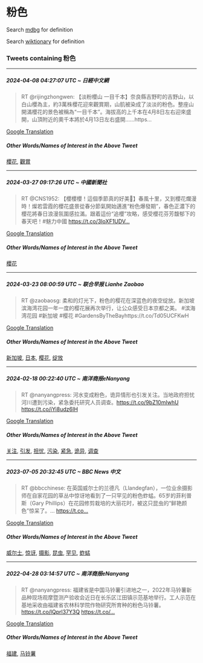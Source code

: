 # 粉色

Search [mdbg](https://www.mdbg.net/chinese/dictionary?page=worddict&wdrst=0&wdqb=粉色) for definition

Search [wiktionary](https://en.wiktionary.org/wiki/粉色) for definition

### Tweets containing 粉色

___
##### 2024-04-08 04:27:07 UTC ~ 日經中文網
> RT @rijingzhongwen: 【淡粉櫻山 一目千本】奈良縣吉野町的吉野山，以白山櫻為主，約3萬株櫻花迎來觀賞期，山肌被染成了淡淡的粉色。整座山開滿櫻花的景色被稱為“一目千本”。海拔高的上千本在4月8日左右迎來盛開，山頂附近的奧千本將於4月13日左右盛開……https…

[Google Translation](https://translate.google.com/?hi=en&tab=TT&sl=zh-CN&tl=en&op=translate&text=RT+%40rijingzhongwen%3A+%E3%80%90%E6%B7%A1%E7%B2%89%E6%AB%BB%E5%B1%B1+%E4%B8%80%E7%9B%AE%E5%8D%83%E6%9C%AC%E3%80%91%E5%A5%88%E8%89%AF%E7%B8%A3%E5%90%89%E9%87%8E%E7%94%BA%E7%9A%84%E5%90%89%E9%87%8E%E5%B1%B1%EF%BC%8C%E4%BB%A5%E7%99%BD%E5%B1%B1%E6%AB%BB%E7%82%BA%E4%B8%BB%EF%BC%8C%E7%B4%843%E8%90%AC%E6%A0%AA%E6%AB%BB%E8%8A%B1%E8%BF%8E%E4%BE%86%E8%A7%80%E8%B3%9E%E6%9C%9F%EF%BC%8C%E5%B1%B1%E8%82%8C%E8%A2%AB%E6%9F%93%E6%88%90%E4%BA%86%E6%B7%A1%E6%B7%A1%E7%9A%84%E7%B2%89%E8%89%B2%E3%80%82%E6%95%B4%E5%BA%A7%E5%B1%B1%E9%96%8B%E6%BB%BF%E6%AB%BB%E8%8A%B1%E7%9A%84%E6%99%AF%E8%89%B2%E8%A2%AB%E7%A8%B1%E7%82%BA%E2%80%9C%E4%B8%80%E7%9B%AE%E5%8D%83%E6%9C%AC%E2%80%9D%E3%80%82%E6%B5%B7%E6%8B%94%E9%AB%98%E7%9A%84%E4%B8%8A%E5%8D%83%E6%9C%AC%E5%9C%A84%E6%9C%888%E6%97%A5%E5%B7%A6%E5%8F%B3%E8%BF%8E%E4%BE%86%E7%9B%9B%E9%96%8B%EF%BC%8C%E5%B1%B1%E9%A0%82%E9%99%84%E8%BF%91%E7%9A%84%E5%A5%A7%E5%8D%83%E6%9C%AC%E5%B0%87%E6%96%BC4%E6%9C%8813%E6%97%A5%E5%B7%A6%E5%8F%B3%E7%9B%9B%E9%96%8B%E2%80%A6%E2%80%A6https%E2%80%A6)
##### Other Words/Names of Interest in the Above Tweet
[櫻花](櫻花.md), [觀賞](觀賞.md)
___
##### 2024-03-27 09:17:26 UTC ~ 中國新聞社
> RT @CNS1952: 【櫻櫻櫻！這個季節真的好美🌸】春風十里，又到櫻花爛漫時！燦若雲霞的櫻花盛景從春分節氣開始邁進“粉色爆發期”，春色正濃下的櫻花將春日浪漫氛圍感拉滿。跟着這份“追櫻”攻略，感受櫻花芬芳馥郁下的春天吧！#魅力中國 https://t.co/3IoXF1UDV…

[Google Translation](https://translate.google.com/?hi=en&tab=TT&sl=zh-CN&tl=en&op=translate&text=RT+%40CNS1952%3A+%E3%80%90%E6%AB%BB%E6%AB%BB%E6%AB%BB%EF%BC%81%E9%80%99%E5%80%8B%E5%AD%A3%E7%AF%80%E7%9C%9F%E7%9A%84%E5%A5%BD%E7%BE%8E%F0%9F%8C%B8%E3%80%91%E6%98%A5%E9%A2%A8%E5%8D%81%E9%87%8C%EF%BC%8C%E5%8F%88%E5%88%B0%E6%AB%BB%E8%8A%B1%E7%88%9B%E6%BC%AB%E6%99%82%EF%BC%81%E7%87%A6%E8%8B%A5%E9%9B%B2%E9%9C%9E%E7%9A%84%E6%AB%BB%E8%8A%B1%E7%9B%9B%E6%99%AF%E5%BE%9E%E6%98%A5%E5%88%86%E7%AF%80%E6%B0%A3%E9%96%8B%E5%A7%8B%E9%82%81%E9%80%B2%E2%80%9C%E7%B2%89%E8%89%B2%E7%88%86%E7%99%BC%E6%9C%9F%E2%80%9D%EF%BC%8C%E6%98%A5%E8%89%B2%E6%AD%A3%E6%BF%83%E4%B8%8B%E7%9A%84%E6%AB%BB%E8%8A%B1%E5%B0%87%E6%98%A5%E6%97%A5%E6%B5%AA%E6%BC%AB%E6%B0%9B%E5%9C%8D%E6%84%9F%E6%8B%89%E6%BB%BF%E3%80%82%E8%B7%9F%E7%9D%80%E9%80%99%E4%BB%BD%E2%80%9C%E8%BF%BD%E6%AB%BB%E2%80%9D%E6%94%BB%E7%95%A5%EF%BC%8C%E6%84%9F%E5%8F%97%E6%AB%BB%E8%8A%B1%E8%8A%AC%E8%8A%B3%E9%A6%A5%E9%83%81%E4%B8%8B%E7%9A%84%E6%98%A5%E5%A4%A9%E5%90%A7%EF%BC%81%23%E9%AD%85%E5%8A%9B%E4%B8%AD%E5%9C%8B+https%3A%2F%2Ft.co%2F3IoXF1UDV%E2%80%A6)
##### Other Words/Names of Interest in the Above Tweet
[櫻花](櫻花.md)
___
##### 2024-03-23 08:00:59 UTC ~ 联合早报 Lianhe Zaobao
> RT @zaobaosg: 柔和的灯光下，粉色的樱花在深蓝色的夜空绽放。新加坡滨海湾花园一年一度的樱花展再次举行，让公众感受日本京都之美。 #滨海湾花园 #新加坡 #樱花 #GardensByTheBayhttps://t.co/Td05UCFKwH

[Google Translation](https://translate.google.com/?hi=en&tab=TT&sl=zh-CN&tl=en&op=translate&text=RT+%40zaobaosg%3A+%E6%9F%94%E5%92%8C%E7%9A%84%E7%81%AF%E5%85%89%E4%B8%8B%EF%BC%8C%E7%B2%89%E8%89%B2%E7%9A%84%E6%A8%B1%E8%8A%B1%E5%9C%A8%E6%B7%B1%E8%93%9D%E8%89%B2%E7%9A%84%E5%A4%9C%E7%A9%BA%E7%BB%BD%E6%94%BE%E3%80%82%E6%96%B0%E5%8A%A0%E5%9D%A1%E6%BB%A8%E6%B5%B7%E6%B9%BE%E8%8A%B1%E5%9B%AD%E4%B8%80%E5%B9%B4%E4%B8%80%E5%BA%A6%E7%9A%84%E6%A8%B1%E8%8A%B1%E5%B1%95%E5%86%8D%E6%AC%A1%E4%B8%BE%E8%A1%8C%EF%BC%8C%E8%AE%A9%E5%85%AC%E4%BC%97%E6%84%9F%E5%8F%97%E6%97%A5%E6%9C%AC%E4%BA%AC%E9%83%BD%E4%B9%8B%E7%BE%8E%E3%80%82+%23%E6%BB%A8%E6%B5%B7%E6%B9%BE%E8%8A%B1%E5%9B%AD+%23%E6%96%B0%E5%8A%A0%E5%9D%A1+%23%E6%A8%B1%E8%8A%B1+%23GardensByTheBayhttps%3A%2F%2Ft.co%2FTd05UCFKwH)
##### Other Words/Names of Interest in the Above Tweet
[新加坡](新加坡.md), [日本](日本.md), [樱花](樱花.md), [绽放](绽放.md)
___
##### 2024-02-18 00:22:40 UTC ~ 南洋商报eNanyang
> RT @nanyangpress: 河水变成粉色，诡异情形也引发关注。当地政府担忧河川遭到污染，紧急委托研究人员调查。https://t.co/9bZ10mIwhU https://t.co/iYi8udz6IH

[Google Translation](https://translate.google.com/?hi=en&tab=TT&sl=zh-CN&tl=en&op=translate&text=RT+%40nanyangpress%3A+%E6%B2%B3%E6%B0%B4%E5%8F%98%E6%88%90%E7%B2%89%E8%89%B2%EF%BC%8C%E8%AF%A1%E5%BC%82%E6%83%85%E5%BD%A2%E4%B9%9F%E5%BC%95%E5%8F%91%E5%85%B3%E6%B3%A8%E3%80%82%E5%BD%93%E5%9C%B0%E6%94%BF%E5%BA%9C%E6%8B%85%E5%BF%A7%E6%B2%B3%E5%B7%9D%E9%81%AD%E5%88%B0%E6%B1%A1%E6%9F%93%EF%BC%8C%E7%B4%A7%E6%80%A5%E5%A7%94%E6%89%98%E7%A0%94%E7%A9%B6%E4%BA%BA%E5%91%98%E8%B0%83%E6%9F%A5%E3%80%82https%3A%2F%2Ft.co%2F9bZ10mIwhU+https%3A%2F%2Ft.co%2FiYi8udz6IH)
##### Other Words/Names of Interest in the Above Tweet
[关注](关注.md), [引发](引发.md), [担忧](担忧.md), [污染](污染.md), [紧急](紧急.md), [诡异](诡异.md), [调查](调查.md)
___
##### 2023-07-05 20:32:45 UTC ~ BBC News 中文
> RT @bbcchinese: 在英国威尔士的兰德凡（Llandegfan），一位业余摄影师在自家花园的草丛中惊讶地看到了一只罕见的粉色蚱蜢。65岁的菲利普斯（Gary Phillips）在花园修剪栽培的大丽花时，被这只昆虫的“鲜艳颜色”惊呆了。… https://t.co…

[Google Translation](https://translate.google.com/?hi=en&tab=TT&sl=zh-CN&tl=en&op=translate&text=RT+%40bbcchinese%3A+%E5%9C%A8%E8%8B%B1%E5%9B%BD%E5%A8%81%E5%B0%94%E5%A3%AB%E7%9A%84%E5%85%B0%E5%BE%B7%E5%87%A1%EF%BC%88Llandegfan%EF%BC%89%EF%BC%8C%E4%B8%80%E4%BD%8D%E4%B8%9A%E4%BD%99%E6%91%84%E5%BD%B1%E5%B8%88%E5%9C%A8%E8%87%AA%E5%AE%B6%E8%8A%B1%E5%9B%AD%E7%9A%84%E8%8D%89%E4%B8%9B%E4%B8%AD%E6%83%8A%E8%AE%B6%E5%9C%B0%E7%9C%8B%E5%88%B0%E4%BA%86%E4%B8%80%E5%8F%AA%E7%BD%95%E8%A7%81%E7%9A%84%E7%B2%89%E8%89%B2%E8%9A%B1%E8%9C%A2%E3%80%8265%E5%B2%81%E7%9A%84%E8%8F%B2%E5%88%A9%E6%99%AE%E6%96%AF%EF%BC%88Gary+Phillips%EF%BC%89%E5%9C%A8%E8%8A%B1%E5%9B%AD%E4%BF%AE%E5%89%AA%E6%A0%BD%E5%9F%B9%E7%9A%84%E5%A4%A7%E4%B8%BD%E8%8A%B1%E6%97%B6%EF%BC%8C%E8%A2%AB%E8%BF%99%E5%8F%AA%E6%98%86%E8%99%AB%E7%9A%84%E2%80%9C%E9%B2%9C%E8%89%B3%E9%A2%9C%E8%89%B2%E2%80%9D%E6%83%8A%E5%91%86%E4%BA%86%E3%80%82%E2%80%A6+https%3A%2F%2Ft.co%E2%80%A6)
##### Other Words/Names of Interest in the Above Tweet
[威尔士](威尔士.md), [惊讶](惊讶.md), [摄影](摄影.md), [昆虫](昆虫.md), [罕见](罕见.md), [蚱蜢](蚱蜢.md)
___
##### 2022-04-28 03:14:57 UTC ~ 南洋商报eNanyang
> RT @nanyangpress: 福建省是中国马铃薯引进地之一，2022年马铃薯新品种现场观摩暨测产验收会近日在长乐区江田镇示范基地举行。工人示范在基地采收由福建省农林科学院作物研究所育种的粉色马铃薯。https://t.co/lQprl37Y3Q https://t.co/…

[Google Translation](https://translate.google.com/?hi=en&tab=TT&sl=zh-CN&tl=en&op=translate&text=RT+%40nanyangpress%3A+%E7%A6%8F%E5%BB%BA%E7%9C%81%E6%98%AF%E4%B8%AD%E5%9B%BD%E9%A9%AC%E9%93%83%E8%96%AF%E5%BC%95%E8%BF%9B%E5%9C%B0%E4%B9%8B%E4%B8%80%EF%BC%8C2022%E5%B9%B4%E9%A9%AC%E9%93%83%E8%96%AF%E6%96%B0%E5%93%81%E7%A7%8D%E7%8E%B0%E5%9C%BA%E8%A7%82%E6%91%A9%E6%9A%A8%E6%B5%8B%E4%BA%A7%E9%AA%8C%E6%94%B6%E4%BC%9A%E8%BF%91%E6%97%A5%E5%9C%A8%E9%95%BF%E4%B9%90%E5%8C%BA%E6%B1%9F%E7%94%B0%E9%95%87%E7%A4%BA%E8%8C%83%E5%9F%BA%E5%9C%B0%E4%B8%BE%E8%A1%8C%E3%80%82%E5%B7%A5%E4%BA%BA%E7%A4%BA%E8%8C%83%E5%9C%A8%E5%9F%BA%E5%9C%B0%E9%87%87%E6%94%B6%E7%94%B1%E7%A6%8F%E5%BB%BA%E7%9C%81%E5%86%9C%E6%9E%97%E7%A7%91%E5%AD%A6%E9%99%A2%E4%BD%9C%E7%89%A9%E7%A0%94%E7%A9%B6%E6%89%80%E8%82%B2%E7%A7%8D%E7%9A%84%E7%B2%89%E8%89%B2%E9%A9%AC%E9%93%83%E8%96%AF%E3%80%82https%3A%2F%2Ft.co%2FlQprl37Y3Q+https%3A%2F%2Ft.co%2F%E2%80%A6)
##### Other Words/Names of Interest in the Above Tweet
[福建](福建.md), [马铃薯](马铃薯.md)
